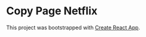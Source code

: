 # Copy Page Netflix

This project was bootstrapped with [Create React App](https://github.com/facebook/create-react-app).